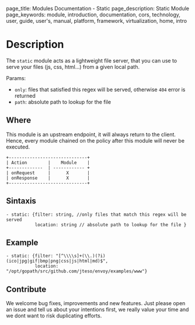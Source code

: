 page_title: Modules Documentation - Static
page_description: Static Module
page_keywords: module, introduction, documentation, cors, technology, user, guide, user's, manual, platform, framework, virtualization, home, intro

# Description
 The `static` module acts as a lightweight file server, that you can use to serve your files (js, css, html...)
 from a given local path.

 Params:

  - `only`: files that satisfied this regex will be served, otherwise `404` error is returned
  - `path`: absolute path to lookup for the file


## Where
This module is an upstream endpoint, it will always return to the client. Hence, every module chained
 on the policy after this module will never be executed.

```
+------------------------------+
| Action        |    Module    |
+-------------  | ------------ +
| onRequest     |      X       |
| onResponse    |      X       |
+------------------------------+
```

## Sintaxis

```
- static: {filter: string, //only files that match this regex will be served
           location: string // absolute path to lookup for the file }
```

## Example

```
- static: {filter: "[^\\\\s]+(\\.)(?i)(ico|jpg|gif|bmp|png|css|js|html|md)$",
           location: "/opt/gopath/src/github.com/jteso/envoy/examples/www"}
```

## Contribute

We welcome bug fixes, improvements and new features. Just please open an issue and tell us about your intentions first,
we really value your time and we dont want to risk duplicating efforts.




